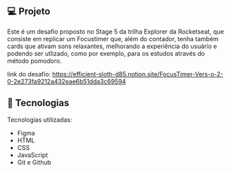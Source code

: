 ## 💻 Projeto
Este é um desafio proposto no Stage 5 da trilha Explorer da Rocketseat, que consiste em replicar um Focustimer que,
além do contador, tenha também cards que ativam sons relaxantes, melhorando a experiência do usuário e podendo ser utlizado,
como por exemplo, para os estudos através do método pomodoro.

link do desafio: https://efficient-sloth-d85.notion.site/FocusTimer-Vers-o-2-0-2e273fa9212a432eae6b51dda3c69594

## 🚀 Tecnologias
Tecnologias utilizadas:

- Figma
- HTML
- CSS
- JavaScript
- Git e Github